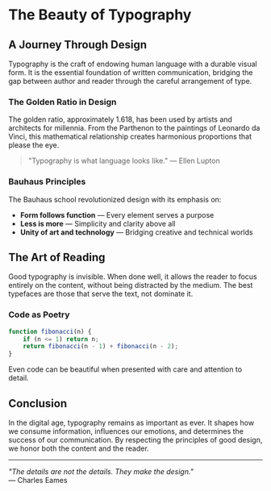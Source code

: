 # The Beauty of Typography

## A Journey Through Design

Typography is the craft of endowing human language with a durable visual form. It is the essential foundation of written communication, bridging the gap between author and reader through the careful arrangement of type.

### The Golden Ratio in Design

The golden ratio, approximately 1.618, has been used by artists and architects for millennia. From the Parthenon to the paintings of Leonardo da Vinci, this mathematical relationship creates harmonious proportions that please the eye.

> "Typography is what language looks like."
> — Ellen Lupton

### Bauhaus Principles

The Bauhaus school revolutionized design with its emphasis on:

- **Form follows function** — Every element serves a purpose
- **Less is more** — Simplicity and clarity above all
- **Unity of art and technology** — Bridging creative and technical worlds

## The Art of Reading

Good typography is invisible. When done well, it allows the reader to focus entirely on the content, without being distracted by the medium. The best typefaces are those that serve the text, not dominate it.

### Code as Poetry

```javascript
function fibonacci(n) {
    if (n <= 1) return n;
    return fibonacci(n - 1) + fibonacci(n - 2);
}
```

Even code can be beautiful when presented with care and attention to detail.

## Conclusion

In the digital age, typography remains as important as ever. It shapes how we consume information, influences our emotions, and determines the success of our communication. By respecting the principles of good design, we honor both the content and the reader.

---

*"The details are not the details. They make the design."*  
— Charles Eames